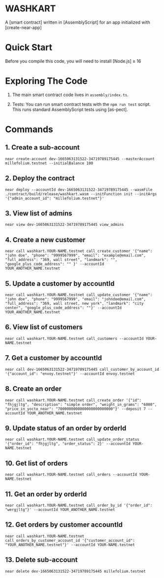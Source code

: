 # WASHKART

A [smart contract] written in [AssemblyScript] for an app initialized with [create-near-app]

# Quick Start

Before you compile this code, you will need to install [Node.js] ≥ 16

# Exploring The Code

1. The main smart contract code lives in `assembly/index.ts`.

2. Tests: You can run smart contract tests with the `npm run test` script. This runs
   standard AssemblyScript tests using [as-pect].

# Commands

## 1. Create a sub-account

`near create-account dev-1665063131522-34719789175445 --masterAccount millefolium.testnet --initialBalance 100`

## 2. Deploy the contract

`near deploy --accountId dev-1665063131522-34719789175445 --wasmFile ./contract/build/release/washkart.wasm --initFunction init --initArgs '{"admin_account_id": "millefolium.testnet"}'`

## 3. View list of admins

`near view dev-1665063131522-34719789175445 view_admins`

## 4. Create a new customer

`near call washkart.YOUR-NAME.testnet call_create_customer '{"name": "john doe", "phone": "9999567999", "email": "example@email.com", "full_address": "369, wall street", "landmark": "", "google_plus_code_address": "" }' --accountId YOUR_ANOTHER_NAME.testnet`

## 5. Update a customer by accountId

`near call washkart.YOUR-NAME.testnet call_update_customer '{"name": "john doe", "phone": "9999567999", "email": "johndoe@email.com", "full_address": "369, wall street, new york", "landmark": "city center", "google_plus_code_address": ""}' --accountId YOUR_ANOTHER_NAME.testnet`

## 6. View list of customers

`near call washkart.YOUR-NAME.testnet call_customers --accountId YOUR-NAME.testnet`

## 7. Get a customer by accountId

`near call dev-1665063131522-34719789175445 call_customer_by_account_id '{"account_id": "envoy.testnet"}' --accountId envoy.testnet`

## 8. Create an order

`near call washkart.YOUR-NAME.testnet call_create_order '{"id": "fhjgjltg", "description": "simple order", "weight_in_grams": "6000", "price_in_yocto_near": "7000000000000000000000000"}' --deposit 7 --accountId YOUR_ANOTHER_NAME.testnet`

## 9. Update status of an order by orderId

`near call washkart.YOUR-NAME.testnet call_update_order_status '{"order_id": "fhjgjltg", "order_status": 2}' --accountId YOUR-NAME.testnet`

## 10. Get list of orders

`near call washkart.YOUR-NAME.testnet call_orders --accountId YOUR-NAME.testnet`

## 11. Get an order by orderId

`near call washkart.YOUR-NAME.testnet call_order_by_id '{"order_id": "wergjltg"}' --accountId YOUR_ANOTHER_NAME.testnet`

## 12. Get orders by customer accountId

`near call washkart.YOUR-NAME.testnet call_orders_by_customer_account_id '{"customer_account_id": "YOUR_ANOTHER_NAME.testnet"}' --accountId YOUR-NAME.testnet`

## 13. Delete sub-account

`near delete dev-1665063131522-34719789175445 millefolium.testnet`
